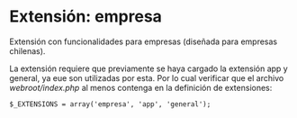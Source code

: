 Extensión: empresa
==================

Extensión con funcionalidades para empresas (diseñada para empresas chilenas).

La extensión requiere que previamente se haya cargado la extensión app y
general, ya eue son utilizadas por esta. Por lo cual verificar que el archivo
*webroot/index.php* al menos contenga en la definición de extensiones:

	$_EXTENSIONS = array('empresa', 'app', 'general');
